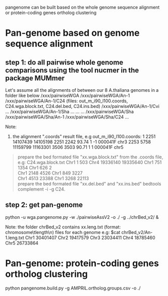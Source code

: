 
pangenome can be built based on the whole genome sequence alignment or protein-coding genes ortholog clustering

# Pan-genome based on genome sequence alignment

## step 1: do all pairwise whole genome comparisons using the tool nucmer in the package MUMmer

Let's assume all the alignments of between our 8 A.thaliana genomes in a folder like below
/xxx/pairwiseWGA
/xxx/pairwiseWGA/An-1
/xxx/pairwiseWGA/An-1/C24 (files: out_m_i90_l100.coords, C24.wga.block.txt, C24.del.bed, C24.ins.bed)
/xxx/pairwiseWGA/An-1/Cvi
...
/xxx/pairwiseWGA/An-1/Sha
...
...
...
/xxx/pairwiseWGA/Sha
/xxx/pairwiseWGA/Sha/An-1
/xxx/pairwiseWGA/Sha/C24
...

Note:
1. the alignment ".coords" result file, e.g out_m_i90_l100.coords:
  1	2251	14107439	14105198	2251	2242	93.74	1	-1	000041F	chr3
  2253	5758	11159799	11163301	3506	3503	90.71	1	1	000041F	chr5

>  prepare the bed formated file "xx.wga.block.txt" from the .coords file, e.g: C24.wga.block.txt
  Chr1	1	503	Chr4	19336140	19335640
  Chr1	751	1354	Chr1	626	2	
  Chr1	2148	4526	Chr1	849	3227	
  Chr1	4513	23388	Chr1	3268	22113	
> prepare the bed formated file "xx.del.bed" and "xx.ins.bed"
  bedtools complement -i -g C24.
  
  
## step 2: get pan-genome
python -u wga.pangenome.py -w ./pairwiseAssV2 -o ./ -g ../chrBed_v2/ &

Note: the folder chrBed_v2 contains xx.leng.txt (format: chromosome\tlength\n) files for each genome 
e.g: $cat chrBed_v2/An-1.leng.txt
Chr1	30401407
Chr2	19417579
Chr3	23034411
Chr4	18785460
Chr5	26733864



# Pan-genome: protein-coding genes ortholog clustering
python pangenome.build.py -g AMPRIL.ortholog.groups.csv -o ./
